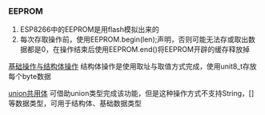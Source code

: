 ### EEPROM
1. ESP8266中的EEPROM是用flash模拟出来的
2. 每次存取操作前，使用EEPROM.begin(len);声明，否则可能无法存或取出数据都是0，在操作结束后使用EEPROM.end()将EEPROM开辟的缓存释放掉

[基础操作与结构体操作](https://blog.csdn.net/wubo_fly/article/details/86581233)
结构体操作是使用取址与取值方式完成，使用unit8_t存放每个byte数据

[union共用体](https://blog.csdn.net/sdlgq/article/details/51931900)
可借助union类型完成该功能，但是这种操作方式不支持String，[]等数据类型，可用于结构体、基础数据类型


